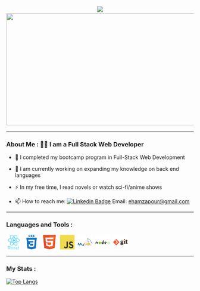 
<div id="header" align="center">
  <img src="https://media.giphy.com/media/iDbDicWr95THaVsuIF/giphy.gif" width="200px"/>
</div>
<div align="center">
  <img src="https://media.giphy.com/media/L1R1tvI9svkIWwpVYr/giphy.gif" width="600" height="300"/>
</div>

---

### About Me : :woman_technologist: I am a Full Stack Web Developer 

- :telescope: I completed my bootcamp program in Full-Stack Web Development

- :seedling: I am currently working on expanding my knowledge on back end languages

- :zap: In my free time, I read novels or watch sci-fi/anime shows

- :mailbox: How to reach me: [![Linkedin Badge](https://img.shields.io/badge/LinkedIn-blue?style=for-the-badge&logo=linkedin&logoColor=white)](https://www.linkedin.com/in/elham-hamzapour-282a36112/) Email: ehamzapour@gmail.com

---

### Languages and Tools :

<div>
  <img src="https://github.com/devicons/devicon/blob/master/icons/react/react-original-wordmark.svg" title="React" alt="React" width="40" height="40"/>&nbsp;
  <img src="https://github.com/devicons/devicon/blob/master/icons/css3/css3-plain-wordmark.svg"  title="CSS3" alt="CSS" width="40" height="40"/>&nbsp;
  <img src="https://github.com/devicons/devicon/blob/master/icons/html5/html5-original.svg" title="HTML5" alt="HTML" width="40" height="40"/>&nbsp;
  <img src="https://github.com/devicons/devicon/blob/master/icons/javascript/javascript-original.svg" title="JavaScript" alt="JavaScript" width="40" height="40"/>&nbsp;
  <img src="https://github.com/devicons/devicon/blob/master/icons/mysql/mysql-original-wordmark.svg" title="MySQL"  alt="MySQL" width="40" height="40"/>&nbsp;
  <img src="https://github.com/devicons/devicon/blob/master/icons/nodejs/nodejs-original-wordmark.svg" title="NodeJS" alt="NodeJS" width="40" height="40"/>&nbsp;
  <img src="https://github.com/devicons/devicon/blob/master/icons/git/git-original-wordmark.svg" title="Git" **alt="Git" width="40" height="40"/>
</div>

---

### My Stats :

[![Top Langs](https://github-readme-stats.vercel.app/api/top-langs/?username=ehamzapour&layout=compact&theme=vision-friendly-dark)](https://github.com/anuraghazra/github-readme-stats)



<!--
**ehamzapour/ehamzapour** is a ✨ _special_ ✨ repository because its `README.md` (this file) appears on your GitHub profile.

  <div id="badges">
    <a href="https://www.linkedin.com/in/elham-hamzapour-282a36112/">
     <img src="https://img.shields.io/badge/LinkedIn-blue?style=for-the-badge&logo=linkedin&logoColor=white" alt="LinkedIn Badge"/>
    </a>
  </div> 
  
  <div>
   <img src="https://media.giphy.com/media/TCBJw2ZLdeOg2bDyLh/giphy.gif" width="150"/>
  </div>

Here are some ideas to get you started:

- 🔭 I’m currently working on ...
- 🌱 I’m currently learning ...
- 👯 I’m looking to collaborate on ...
- 🤔 I’m looking for help with ...
- 💬 Ask me about ...
- 📫 How to reach me: ...
- 😄 Pronouns: ...
- ⚡ Fun fact: ...
-->
